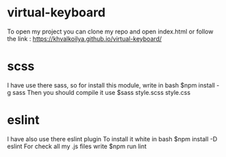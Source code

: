 # virtual-keyboard
To open my project you can clone my repo and open index.html or follow the link : https://khvalkoilya.github.io/virtual-keyboard/
# scss
I have use there sass, so for install this module, write in bash $npm install -g sass
Then you should compile it use $sass style.scss style.css
# eslint
I have also use there eslint plugin
To install it white in bash $npm install -D eslint
For check all my .js files write $npm run lint
